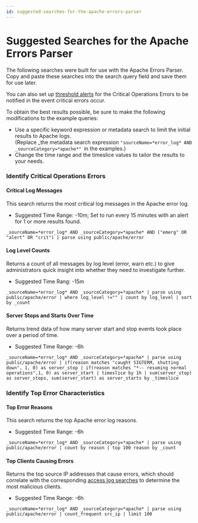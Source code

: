 ```yaml
---
id: suggested-searches-for-the-apache-errors-parser
---
```


# Suggested Searches for the Apache Errors Parser

The following searches were built for use with the Apache Errors Parser.
Copy and paste these searches into the search query field and save them
for use later.

You can also set up [threshold
alerts](../../../Visualizations-and-Alerts/Alerts/Scheduled-Searches/Receive_Email_Alerts_from_Scheduled_Searches.md "Scheduled Searches") for
the Critical Operations Errors to be notified in the event critical
errors occur.

To obtain the best results possible, be sure to make the following
modifications to the example queries:

-   Use a specific keyword expression or metadata search to limit the
    initial results to Apache logs.  
    (Replace \_the metadata search expression
    `"sourceName=*error_log* AND _sourceCategory=*apache*" `in the
    examples.)
-   Change the time range and the timeslice values to tailor the results
    to your needs.

### Identify Critical Operations Errors

#### Critical Log Messages

This search returns the most critical log messages in the Apache error
log.

-   Suggested Time Range: -10m; Set to run every 15 minutes with an
    alert for 1 or more results found.

`_sourceName=*error_log* AND _sourceCategory=*apache* AND ("emerg" OR "alert" OR "crit") | parse using public/apache/error`

#### Log Level Counts

Returns a count of all messages by log level (error, warn etc.) to give
administrators quick insight into whether they need to investigate
further.

-   Suggested Time Rang: -15m

`_sourceName=*error_log* AND _sourceCategory=*apache* | parse using public/apache/error | where log_level !="" | count by log_level | sort by _count`

#### Server Stops and Starts Over Time

Returns trend data of how many server start and stop events took place
over a period of time.

-   Suggested Time Range: -6h

`_sourceName=*error_log* AND _sourceCategory=*apache* | parse using public/apache/error | if(reason matches "caught SIGTERM, shutting down", 1, 0) as server_stop | if(reason matches "*-- resuming normal operations",1, 0) as server_start | timeslice by 1h | sum(server_stop) as server_stops, sum(server_start) as server_starts by _timeslice`

### Identify Top Error Characteristics

#### Top Error Reasons

This search returns the top Apache error log reasons.

-   Suggested Time Range: -6h

`_sourceName=*error_log* AND _sourceCategory=*apache* | parse using public/apache/error | count by reason | top 100 reason by _count`

#### Top Clients Causing Errors

Returns the top source IP addresses that cause errors, which should
correlate with the corresponding [access log
searches](Suggested-Searches-for-the-Apache-Access-Parser.md "Suggested Searches for the Apache Access Parser") to
determine the most malicious clients.

-   Suggested Time Range: -6h

`_sourceName=*error_log* AND _sourceCategory=*apache* | parse using public/apache/error | count_frequent src_ip | limit 100`
